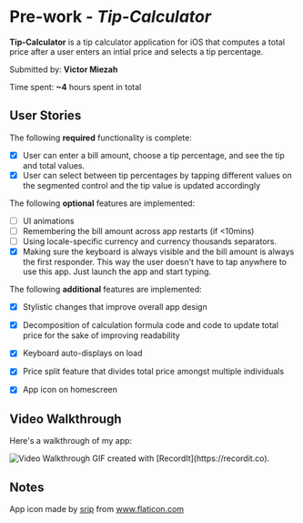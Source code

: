 
# Pre-work - *Tip-Calculator*

**Tip-Calculator** is a tip calculator application for iOS that computes a total price after a user enters an intial price and selects a tip percentage.

Submitted by: **Victor Miezah**

Time spent: **~4** hours spent in total

## User Stories

The following **required** functionality is complete:

* [x] User can enter a bill amount, choose a tip percentage, and see the tip and total values.
* [x] User can select between tip percentages by tapping different values on the segmented control and the tip value is updated accordingly

The following **optional** features are implemented:

* [ ] UI animations
* [ ] Remembering the bill amount across app restarts (if <10mins)
* [ ] Using locale-specific currency and currency thousands separators.
* [x] Making sure the keyboard is always visible and the bill amount is always the first responder. This way the user doesn't have to tap anywhere to use this app. Just launch the app and start typing.

The following **additional** features are implemented:

* [x] Stylistic changes that improve overall app design
* [x] Decomposition of calculation formula code and code to update total price for the sake of improving readability
* [x] Keyboard auto-displays on load
* [x] Price split feature that divides total price amongst multiple individuals
* [x] App icon on homescreen


## Video Walkthrough

Here's a walkthrough of my app:

<img src='http://g.recordit.co/5cmztw59fc.gif' title='Video Walkthrough' width='' alt='Video Walkthrough' />
GIF created with [RecordIt](https://recordit.co).

## Notes



<div>App icon made by <a href="https://www.flaticon.com/authors/srip" title="srip">srip</a> from <a href="https://www.flaticon.com/" title="Flaticon">www.flaticon.com</a></div>
